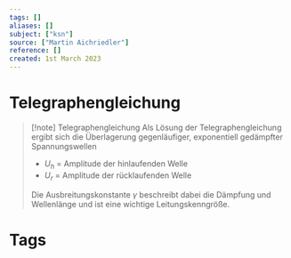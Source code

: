 ```yaml
---
tags: []
aliases: []
subject: ["ksn"]
source: ["Martin Aichriedler"]
reference: []
created: 1st March 2023
---
```

# Telegraphengleichung

> [!note] Telegraphengleichung
> Als Lösung der Telegraphengleichung ergibt sich die Überlagerung gegenläufiger, exponentiell gedämpfter Spannungswellen
> - $U_{h}$ = Amplitude der hinlaufenden Welle
> - $U_{r}$ = Amplitude der rücklaufenden Welle
> 
> Die Ausbreitungskonstante $\gamma$ beschreibt dabei die Dämpfung und Wellenlänge und ist eine wichtige Leitungskenngröße.

# Tags